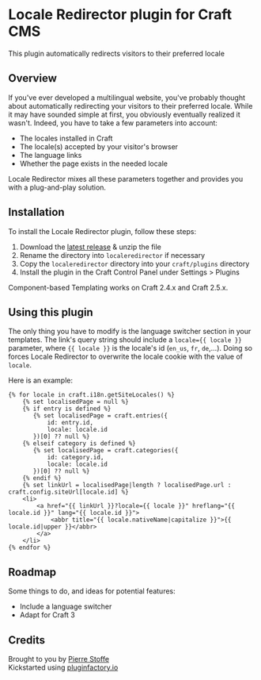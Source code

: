 # Locale Redirector plugin for Craft CMS

This plugin automatically redirects visitors to their preferred locale

## Overview

If you've ever developed a multilingual website, you've probably thought about automatically redirecting your visitors to their preferred locale. While it may have sounded simple at first, you obviously eventually realized it wasn't. Indeed, you have to take a few parameters into account:
- The locales installed in Craft
- The locale(s) accepted by your visitor's browser
- The language links
- Whether the page exists in the needed locale

Locale Redirector mixes all these parameters together and provides you with a plug-and-play solution.

## Installation

To install the Locale Redirector plugin, follow these steps:

1. Download the [latest release](https://github.com/pierrestoffe/craft-localeredirector/releases/latest) & unzip the file
2. Rename the directory into `localeredirector` if necessary
3. Copy the `localeredirector` directory into your `craft/plugins` directory
3. Install the plugin in the Craft Control Panel under Settings > Plugins

Component-based Templating works on Craft 2.4.x and Craft 2.5.x.

## Using this plugin

The only thing you have to modify is the language switcher section in your templates. The link's query string should include a `locale={{ locale }}` parameter, where `{{ locale }}` is the locale's id (`en_us`, `fr`, `de`,...). Doing so forces Locale Redirector to overwrite the locale cookie with the value of `locale`.

Here is an example:
```
{% for locale in craft.i18n.getSiteLocales() %}
    {% set localisedPage = null %}
    {% if entry is defined %}
       {% set localisedPage = craft.entries({
           id: entry.id,
           locale: locale.id
       })[0] ?? null %}
    {% elseif category is defined %}
       {% set localisedPage = craft.categories({
           id: category.id,
           locale: locale.id
       })[0] ?? null %}
    {% endif %}
    {% set linkUrl = localisedPage|length ? localisedPage.url : craft.config.siteUrl[locale.id] %}
    <li>
        <a href="{{ linkUrl }}?locale={{ locale }}" hreflang="{{ locale.id }}" lang="{{ locale.id }}">
            <abbr title="{{ locale.nativeName|capitalize }}">{{ locale.id|upper }}</abbr>
        </a>
    </li>
{% endfor %}
```

## Roadmap

Some things to do, and ideas for potential features:

* Include a language switcher
* Adapt for Craft 3

## Credits

Brought to you by [Pierre Stoffe](https://pierrestoffe.be)  
Kickstarted using [pluginfactory.io](https://pluginfactory.io)